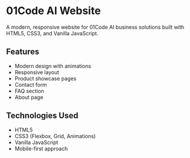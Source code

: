 # 01Code AI Website

A modern, responsive website for 01Code AI business solutions built with HTML5, CSS3, and Vanilla JavaScript.

## Features

- Modern design with animations
- Responsive layout
- Product showcase pages
- Contact form
- FAQ section
- About page

## Technologies Used

- HTML5
- CSS3 (Flexbox, Grid, Animations)
- Vanilla JavaScript
- Mobile-first approach
